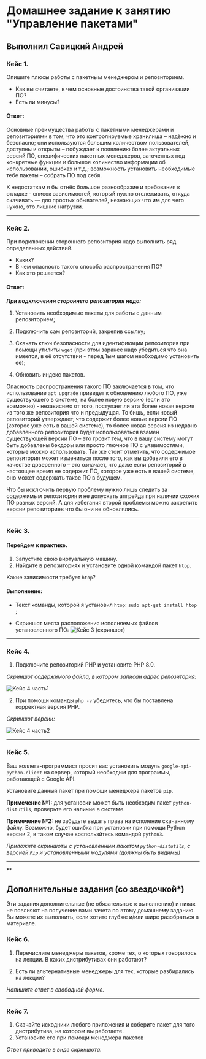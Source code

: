 # Домашнее задание к занятию "Управление пакетами"

## Выполнил Савицкий Андрей

### Кейс 1.

Опишите плюсы работы с пакетным менеджером и репозиторием.

* Как вы считаете, в чем основные достоинства такой организации ПО?
* Есть ли минусы?

#### Ответ:

Основные преимущества работы с пакетными менеджерами и репозиториями в том, что это контролируемые хранилища – надёжно и безопасно; они используются большим количеством пользователей, доступны и открыты – побуждает к появлению более актуальных версий ПО, специфических пакетных менеджеров, заточенных под конкретные функции и большое количество информации об использовании, ошибках и т.д.; возможность установить необходимые тебе пакеты – собрать ПО под себя.  

К недостаткам я бы отнёс большое разнообразие и требования к отладке - список зависимостей, который нужно отслеживать, откуда скачивать — для простых обывателей, незнающих что им для чего нужно, это лишние нагрузки.  

---

### Кейс 2.

При подключении стороннего репозитория надо выполнить ряд определенных действий.

* Каких?
* В чем опасность такого способа распространения ПО?
* Как это решается?

#### Ответ:

 ***При подключении стороннего репозитория надо:*** 

1) Установить необходимые пакеты для работы с данным репозиторием; 

2) Подключить сам репозиторий, закрепив ссылку; 

3) Скачать ключ безопасности для идентификации репозитория при помощи утилиты `wget` (при этом заранее надо убедиться что она имеется, в её отсутствии - перед 1ым шагом необходимо установить её);  

 4) Обновить индекс пакетов.  

 Опасность распространения такого ПО заключается в том, что использование `apt upgrade` приведет к обновлению любого ПО, уже существующего в системе, на более новую версию (если это возможно) - независимо от того, поступает ли эта более новая версия из того же репозитория что и предыдущая. То бишь, если новый репозиторий утверждает, что содержит более новые версии ПО (которое уже есть в вашей системе), то более новая версия из недавно добавленного репозитория будет использоваться взамен существующей версии ПО – это грозит тем, что в вашу систему могут быть добавлены бэкдоры или просто глючное ПО с уязвимостями, которые можно использовать. Так же стоит отметить, что содержимое репозитория может измениться после того, как вы добавили его в качестве доверенного – это означает, что даже если репозиторий в настоящее время не содержит ПО, которое уже есть в вашей системе, оно может содержать такое ПО в будущем.  

 Что бы исключить первую проблему нужно лишь следить за содержимым репозитория и не допускать апгрейда при наличии схожих ПО разных версий. А для избегания второй проблемы можно закрепить версии репозиториев что бы они не обновлялись.  

---

### Кейс 3.

#### Перейдем к практике.

1. Запустите свою виртуальную машину.
2. Найдите в репозиториях и установите одной командой пакет `htop`.

Какие зависимости требует `htop`?

#### Выполнение:

* Текст команды, которой я установил `htop`:
`sudo apt-get install htop` ; 

* Cкриншот места расположения исполняемых файлов установленного ПО:
![Кейс 3 (скриншот)](https://github.com/user-attachments/assets/e2850efe-dbe7-4336-93d2-fa74e6c1fb13)

---

### Кейс 4.

1. Подключите репозиторий PHP и установите PHP 8.0.

*Скриншот содержимого файла, в котором записан адрес репозитория:*

![Кейс 4  часть1](https://github.com/user-attachments/assets/71ff20ee-35e0-480d-b1b7-ae46665987b5)


2. При помощи команды `php -v` убедитесь, что бы поставлена корректная версия PHP.

*Скриншот версии:*

![Кейс 4  часть2](https://github.com/user-attachments/assets/0345d3ca-e0b2-47d6-ab14-1e6a7095319c)

---

### Кейс 5.

Ваш коллега-программист просит вас установить модуль `google-api-python-client` на сервер, который необходим для программы, работающей с Google API.

Установите данный пакет при помощи менеджера пакетов `pip`.

**Примечение №1:** для установки может быть необходим пакет `python-distutils`, проверьте его наличие в системе.

**Примечение №2:** не забудьте выдать права на исполение скачанному файлу. Возможно, будет ошибка при установки при помощи Python версии 2, в таком случае воспользйтесь командой `python3`.

*Приложите скриншоты  с установленным пакетом `python-distutils`, с версией `Pip` и установленными модулями (должны быть видимы)*

---

**

## Дополнительные задания (со звездочкой*)
Эти задания дополнительные (не обязательные к выполнению) и никак не повлияют на получение вами зачета по этому домашнему заданию. Вы можете их выполнить, если хотите глубже и/или шире разобраться в материале.

### Кейс 6.

1. Перечислите менеджеры пакетов, кроме тех, о которых говорилось на лекции.
В каких дистрибутивах они работают?

2. Есть ли альтернативные менеджеры для тех, которые разбирались на лекции?

*Напишите ответ в свободной форме.*

---

### Кейс 7.

1. Скачайте исходники любого приложения и соберите пакет для того дистрибутива, на котором вы работаете.
2. Установите его при помощи менеджера пакетов

*Ответ приведите в виде скриншота.*
